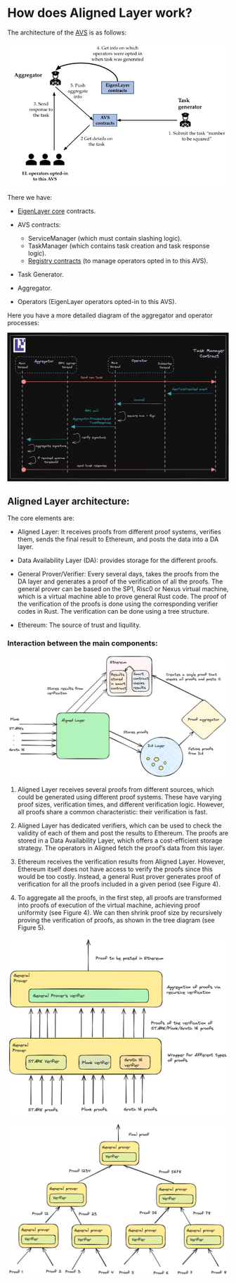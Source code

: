 # How does Aligned Layer work?

The architecture of the [AVS]( https://docs.eigenlayer.xyz/eigenlayer/overview/key-terms) is as follows:

![Figure 1: Architecture of the AVS. Source: EigenLayer Incredible Squaring AVS repo](../images/diagram.png)

There we have:

- [EigenLayer core](https://github.com/Layr-Labs/eigenlayer-contracts/tree/master) contracts.
- AVS contracts:

  - ServiceManager (which must contain slashing logic).
  - TaskManager (which contains task creation and task response logic).
  - [Registry contracts](https://github.com/Layr-Labs/eigenlayer-middleware) (to manage operators opted in to this AVS).
  
- Task Generator.
- Aggregator.
- Operators (EigenLayer operators opted-in to this AVS).

Here you have a more detailed diagram of the aggregator and operator processes:

![Figure 2: Aggregator and operator processes. Source: EigenLayer Incredible Squaring AVS repo](../images/diagram_2.png)

## Aligned Layer architecture:

The core elements are:

- Aligned Layer: It receives proofs from different proof systems, verifies them, sends the final result to Ethereum, and posts the data into a DA layer.
  
- Data Availability Layer (DA): provides storage for the different proofs.
  
- General Prover/Verifier: Every several days, takes the proofs from the DA layer and generates a proof of the verification of all the proofs. The general prover can be based on the SP1, Risc0 or Nexus virtual machine, which is a virtual machine able to prove general Rust code. The proof of the verification of the proofs is done using the corresponding verifier codes in Rust. The verification can be done using a tree structure.
  
- Ethereum: The source of trust and liquility.

### Interaction between the main components:

![Figure 3: Core components](../images/diagram_3.png)

1. Aligned Layer receives several proofs from different sources, which could be generated using different proof systems. These have varying proof sizes, verification times, and different verification logic. However, all proofs share a common characteristic: their verification is fast.

2. Aligned Layer has dedicated verifiers, which can be used to check the validity of each of them and post the results to Ethereum.
The proofs are stored in a Data Availability Layer, which offers a cost-efficient storage strategy. The operators in Aligned fetch the proof’s data from this layer.

3. Ethereum receives the verification results from Aligned Layer. However, Ethereum itself does not have access to verify the proofs since this would be too costly. Instead, a general Rust prover generates proof of verification for all the proofs included in a given period (see Figure 4).

4. To aggregate all the proofs, in the first step, all proofs are transformed into proofs of execution of the virtual machine, achieving proof uniformity (see Figure 4). We can then shrink proof size by recursively proving the verification of proofs, as shown in the tree diagram (see Figure 5).

![Figure 4: Prover](../images/prover.png)

![Figure 5: Recursion tree](../images/recursion.png)
